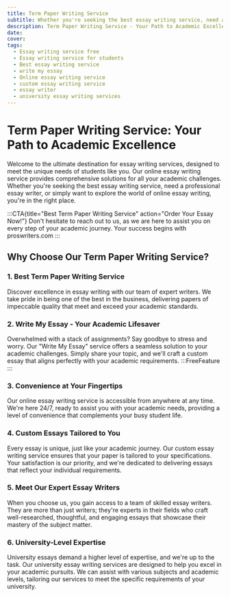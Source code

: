 ```yaml
---
title: Term Paper Writing Service
subtitle: Whether you're seeking the best essay writing service, need a professional essay writer, or simply want to explore the world of online essay writing, you're in the right place.
description: Term Paper Writing Service - Your Path to Academic Excellence
date:
cover:
tags:
  - Essay writing service free
  - Essay writing service for students
  - Best essay writing service
  - write my essay
  - Online essay writing service
  - custom essay writing service
  - essay writer
  - university essay writing services
---
```


# Term Paper Writing Service: Your Path to Academic Excellence

Welcome to the ultimate destination for essay writing services, designed to meet the unique needs of students like you. Our online essay writing service provides comprehensive solutions for all your academic challenges. Whether you're seeking the best essay writing service, need a professional essay writer, or simply want to explore the world of online essay writing, you're in the right place.

:::CTA{title="Best Term Paper Writing Service" action="Order Your Essay Now!"}
Don't hesitate to reach out to us, as we are here to assist you on every step of your academic journey. Your success begins with proswriters.com
:::

## Why Choose Our Term Paper Writing Service?

### 1. Best Term Paper Writing Service

Discover excellence in essay writing with our team of expert writers. We take pride in being one of the best in the business, delivering papers of impeccable quality that meet and exceed your academic standards.

### 2. Write My Essay - Your Academic Lifesaver

Overwhelmed with a stack of assignments? Say goodbye to stress and worry. Our "Write My Essay" service offers a seamless solution to your academic challenges. Simply share your topic, and we'll craft a custom essay that aligns perfectly with your academic requirements.
:::FreeFeature
:::

### 3. Convenience at Your Fingertips

Our online essay writing service is accessible from anywhere at any time. We're here 24/7, ready to assist you with your academic needs, providing a level of convenience that complements your busy student life.

### 4. Custom Essays Tailored to You

Every essay is unique, just like your academic journey. Our custom essay writing service ensures that your paper is tailored to your specifications. Your satisfaction is our priority, and we're dedicated to delivering essays that reflect your individual requirements.

### 5. Meet Our Expert Essay Writers

When you choose us, you gain access to a team of skilled essay writers. They are more than just writers; they're experts in their fields who craft well-researched, thoughtful, and engaging essays that showcase their mastery of the subject matter.

### 6. University-Level Expertise

University essays demand a higher level of expertise, and we're up to the task. Our university essay writing services are designed to help you excel in your academic pursuits. We can assist with various subjects and academic levels, tailoring our services to meet the specific requirements of your university.
